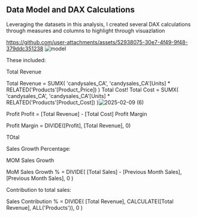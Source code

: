 
## Data Model and DAX Calculations

Leveraging the datasets in this analysis, I created several DAX calculations through measures and columns to highlight through visuazlation

https://github.com/user-attachments/assets/52938075-30e7-4f49-9f48-379ddc351238
![model](https://github.com/user-attachments/assets/c7f99b17-0a4f-452f-a44e-a20c1adfeee3)

These included:

Total Revenue

Total Revenue = SUMX(
    'candysales_CA',
    'candysales_CA'[Units] * RELATED('Products'[Product_Price])
)
Total Cost!
Total Cost = SUMX(
    'candysales_CA',
    'candysales_CA'[Units] * RELATED('Products'[Product_Cost])
)![2025-02-09 (6)](https://github.com/user-attachments/assets/a208d4b8-3505-4cd9-809b-06dd4a5016e7)

Profit
Profit = [Total Revenue] - [Total Cost]
Profit Margin

Profit Margin = DIVIDE([Profit], [Total Revenue], 0)

TOtal 

Sales Growth Percentage: 

MOM Sales Growth

MoM Sales Growth % = DIVIDE(
    [Total Sales] - [Previous Month Sales],
    [Previous Month Sales],
    0
)

Contribution to total sales:

Sales Contribution % = DIVIDE(
    [Total Revenue],
    CALCULATE([Total Revenue], ALL('Products')),
    0
)
